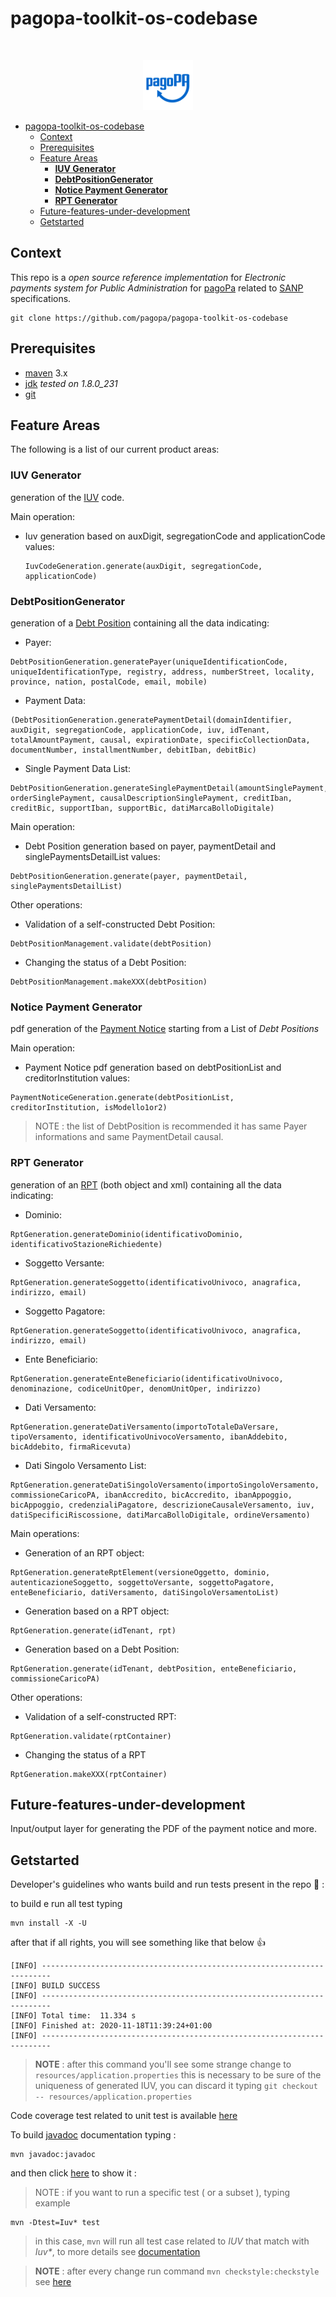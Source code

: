 # pagopa-toolkit-os-codebase

<!-- PROJECT LOGO -->
<br />
<p align="center">
  <a href="https://github.com/pagopa/pagopa-api">
    <img src="resources/media/pagopa-logo.png" alt="Logo" width="80" height="80">
  </a>
</p>


- [pagopa-toolkit-os-codebase](#pagopa-toolkit-os-codebase)
  - [Context](#context)
  - [Prerequisites](#prerequisites)
  - [Feature Areas](#feature-areas)
    - [**IUV Generator**](#iuv-generator)
    - [**DebtPositionGenerator**](#debtpositiongenerator)
    - [**Notice Payment Generator**](#notice-payment-generator)
    - [**RPT Generator**](#rpt-generator)
  - [Future-features-under-development](#future-features-under-development)
  - [Getstarted](#getstarted)
  
  
## Context

This repo is a _open source reference implementation_ for _Electronic payments system for Public Administration_ for [pagoPa](https://www.pagopa.gov.it/it/pagopa/) related to [SANP](https://docs.italia.it/italia/pagopa/pagopa-specifichepagamenti-docs/it/stabile/index.html) specifications.

```
git clone https://github.com/pagopa/pagopa-toolkit-os-codebase
```


## Prerequisites

- [maven](https://maven.apache.org/) 3.x
- [jdk](https://www.oracle.com/it/java/technologies/javase/javase-jdk8-downloads.html) _tested on 1.8.0_231_
- [git](https://git-scm.com/)


## Feature Areas

The following is a list of our current product areas:

### **IUV Generator**

generation of the [IUV](https://docs.italia.it/italia/pagopa/pagopa-codici-docs/it/stabile/_docs/Capitolo2.html#punti-di-generazione-del-codice-iuv) code.

Main operation:

- Iuv generation based on auxDigit, segregationCode and applicationCode values:

	```
	IuvCodeGeneration.generate(auxDigit, segregationCode, applicationCode)
	```

### **DebtPositionGenerator**
generation of a [Debt Position](https://docs.italia.it/italia/pagopa/pagopa-specifichepagamenti-docs/it/stabile/_docs/SANP_2.2_Sez2_Cap02_GestionePosizioneDebitoria.html#) containing all the data indicating:

- Payer:
```
DebtPositionGeneration.generatePayer(uniqueIdentificationCode, uniqueIdentificationType, registry, address, numberStreet, locality, province, nation, postalCode, email, mobile)
```
- Payment Data:
```
(DebtPositionGeneration.generatePaymentDetail(domainIdentifier, auxDigit, segregationCode, applicationCode, iuv, idTenant, totalAmountPayment, causal, expirationDate, specificCollectionData, documentNumber, installmentNumber, debitIban, debitBic)
```
- Single Payment Data List:
```
DebtPositionGeneration.generateSinglePaymentDetail(amountSinglePayment, orderSinglePayment, causalDescriptionSinglePayment, creditIban, creditBic, supportIban, supportBic, datiMarcaBolloDigitale)
```
Main operation:
- Debt Position generation based on payer, paymentDetail and singlePaymentsDetailList values:
```
DebtPositionGeneration.generate(payer, paymentDetail, singlePaymentsDetailList)
```
Other operations:
- Validation of a self-constructed Debt Position:
```
DebtPositionManagement.validate(debtPosition)
```
- Changing the status of a Debt Position:
```
DebtPositionManagement.makeXXX(debtPosition)
```

### **Notice Payment Generator**
pdf generation of the [Payment Notice](https://docs.italia.it/italia/pagopa/pagopa-specifichepagamenti-docs/it/stabile/_docs/SANP_2.2_Sez3_Cap08_ModelloDati.html#avviso-digitale) starting from a List of _Debt Positions_

Main operation:
- Payment Notice pdf generation based on debtPositionList and creditorInstitution values:
```
PaymentNoticeGeneration.generate(debtPositionList, creditorInstitution, isModello1or2)
```
> NOTE : the list of DebtPosition is recommended it has same Payer informations and same PaymentDetail causal.

### **RPT Generator**
generation of an [RPT](https://docs.italia.it/italia/pagopa/pagopa-specifichepagamenti-docs/it/stabile/_docs/SANP_2.2_Sez3_Cap08_ModelloDati.html#richiesta-di-pagamento-telematica-rpt) (both object and xml) containing all the data indicating:
- Dominio:
```
RptGeneration.generateDominio(identificativoDominio, identificativoStazioneRichiedente)
```
- Soggetto Versante:
```
RptGeneration.generateSoggetto(identificativoUnivoco, anagrafica, indirizzo, email)
```
- Soggetto Pagatore:
```
RptGeneration.generateSoggetto(identificativoUnivoco, anagrafica, indirizzo, email)
```
- Ente Beneficiario:
```
RptGeneration.generateEnteBeneficiario(identificativoUnivoco, denominazione, codiceUnitOper, denomUnitOper, indirizzo)
```
- Dati Versamento:
```
RptGeneration.generateDatiVersamento(importoTotaleDaVersare, tipoVersamento, identificativoUnivocoVersamento, ibanAddebito, bicAddebito, firmaRicevuta)
```
- Dati Singolo Versamento List:
```
RptGeneration.generateDatiSingoloVersamento(importoSingoloVersamento, commissioneCaricoPA, ibanAccredito, bicAccredito, ibanAppoggio, bicAppoggio, credenzialiPagatore, descrizioneCausaleVersamento, iuv, datiSpecificiRiscossione, datiMarcaBolloDigitale, ordineVersamento)
```
Main operations:
- Generation of an RPT object:
```
RptGeneration.generateRptElement(versioneOggetto, dominio, autenticazioneSoggetto, soggettoVersante, soggettoPagatore, enteBeneficiario, datiVersamento, datiSingoloVersamentoList)
```
- Generation based on a RPT object:
```
RptGeneration.generate(idTenant, rpt)
```
- Generation based on a Debt Position:
```
RptGeneration.generate(idTenant, debtPosition, enteBeneficiario, commissioneCaricoPA)
```
Other operations:
- Validation of a self-constructed RPT:
```
RptGeneration.validate(rptContainer)
```
- Changing the status of a RPT
```
RptGeneration.makeXXX(rptContainer)
```

## Future-features-under-development
Input/output layer for generating the PDF of the payment notice and more.


## Getstarted

Developer's guidelines who wants build and run tests present in the repo 🚀 :

to build e run all test typing 

```
mvn install -X -U
```

after that if all rights, you will see something like that below 👍

```
[INFO] ------------------------------------------------------------------------
[INFO] BUILD SUCCESS
[INFO] ------------------------------------------------------------------------
[INFO] Total time:  11.334 s
[INFO] Finished at: 2020-11-18T11:39:24+01:00
[INFO] ------------------------------------------------------------------------
```
> **NOTE** : after this command you'll see some strange change to `resources/application.properties`
> this is necessary to be sure of the uniqueness of generated IUV, you can discard it typing `git checkout -- resources/application.properties`

Code coverage test related to unit test is available [here](http://target/site/jacoco/index.html) 

To build [javadoc](https://www.oracle.com/technical-resources/articles/java/javadoc-tool.html) documentation typing : 

```
mvn javadoc:javadoc
```

and then click [here](http://target/site/apidocs/index.html) to show it :

> NOTE : if you want to run a specific test ( or a subset ), typing example 
```
mvn -Dtest=Iuv* test
```
> in this case, `mvn` will run all test case related to *IUV* that match with _Iuv*_, to more details see [documentation](https://maven.apache.org/plugins-archives/maven-surefire-plugin-2.12.4/examples/single-test.html)

> **NOTE** : after every change run command `mvn checkstyle:checkstyle` see [here](https://maven.apache.org/plugins/maven-checkstyle-plugin/usage.html)